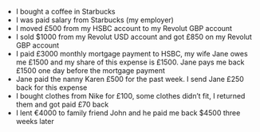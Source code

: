 
 - I bought a coffee in Starbucks
 - I was paid salary from Starbucks (my employer)
 - I moved £500 from my HSBC account to my Revolut GBP account
 - I sold $1000 from my Revolut USD account and got £850 on my Revolut GBP account
 - I paid £3000 monthly mortgage payment to HSBC, my wife Jane owes me £1500 and my share of this expense is £1500. Jane pays me back £1500 one day before the mortgage payment
 - Jane paid the nanny Karen £500 for the past week. I send Jane £250 back for this expense
 - I bought clothes from Nike for £100, some clothes didn’t fit, I returned them and got paid £70 back
 - I lent €4000 to family friend John and he paid me back $4500 three weeks later